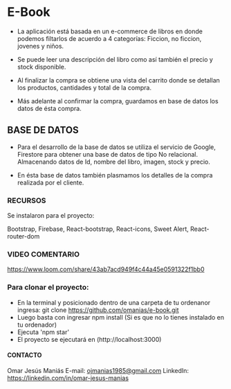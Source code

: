 # E-Book

- La aplicación está basada en un e-commerce de libros en donde podemos filtarlos de acuerdo a 4 categorías:
  Ficcion, no ficcion, jovenes y niños.

- Se puede leer una descripción del libro como así también el precio y stock disponible.

- Al finalizar la compra se obtiene una vista del carrito donde se detallan los productos, cantidades y total de la compra.

- Más adelante al confirmar la compra, guardamos en base de datos los datos de ésta compra.

## BASE DE DATOS

- Para el desarrollo de la base de datos se utiliza el servicio de Google, Firestore para obtener una base de datos de tipo No relacional. Almacenando datos de Id, nombre del libro, imagen, stock y precio.

- En ésta base de datos también plasmamos los detalles de la compra realizada por el cliente.

### RECURSOS

Se instalaron para el proyecto:

Bootstrap,
Firebase,
React-bootstrap,
React-icons,
Sweet Alert,
React-router-dom

### VIDEO COMENTARIO

https://www.loom.com/share/43ab7acd949f4c44a45e0591322f1bb0

### Para clonar el proyecto:

- En la terminal y posicionado dentro de una carpeta de tu ordenanor ingresa:
  git clone https://github.com/omanias/e-book.git
- Luego basta con ingresar npm install (Si es que no lo tienes instalado en tu ordenador)
- Ejecuta 'npm star'
- El proyecto se ejecutará en (http://localhost:3000)

#### CONTACTO

Omar Jesús Maniás
E-mail: ojmanias1985@gmail.com
LinkedIn: https://linkedin.com/in/omar-jesus-manias
